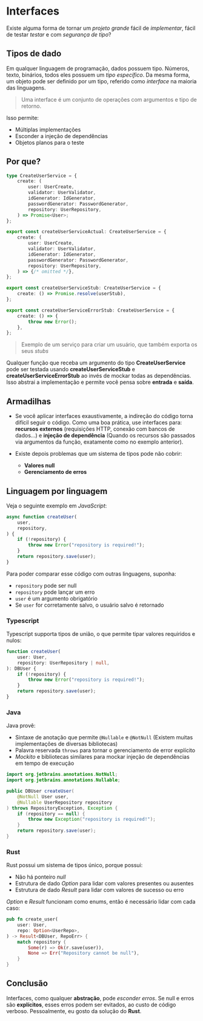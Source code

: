 # Interfaces

Existe alguma forma de tornar um _projeto grande_ fácil de _implementar_, fácil de testar _testar_ e com _segurança de tipo_? 

## Tipos de dado

Em qualquer linguagem de programação, dados possuem tipo. Números, texto, binários, todos eles possuem um _tipo específico_. Da mesma forma, um objeto pode ser definido por um tipo, referido como _interface_ na maioria das linguagens.

> Uma interface é um conjunto de operações com argumentos e tipo de retorno.

Isso permite:

- Múltiplas implementações
- Esconder a injeção de dependências
- Objetos planos para o teste

## Por que?

```ts
type CreateUserService = {
    create: (
        user: UserCreate,
        validator: UserValidator,
        idGenerator: IdGenerator,
        passwordGenerator: PasswordGenerator,
        repository: UserRepository,
    ) => Promise<User>;
};

export const createUserServiceActual: CreateUserService = {
    create: (
        user: UserCreate,
        validator: UserValidator,
        idGenerator: IdGenerator,
        passwordGenerator: PasswordGenerator,
        repository: UserRepository,
    ) => {/* omitted */},
};

export const createUserServiceStub: CreateUserService = {
    create: () => Promise.resolve(userStub),
};

export const createUserServiceErrorStub: CreateUserService = {
    create: () => {
        throw new Error();
    },
};
```
> Exemplo de um serviço para criar um usuário, que também exporta os seus _stubs_

Qualquer função que receba um argumento do tipo **CreateUserService**  pode ser testada usando 
**createUserServiceStub** e **createUserServiceErrorStub** ao invés de mockar todas as dependências.
Isso abstrai a implementação e permite você pensa sobre **entrada** e **saída**.

## Armadilhas

- Se você aplicar interfaces exaustivamente, a indireção do código torna difícil seguir o código. Como uma boa prática, use interfaces para: **recursos externos** (requisições HTTP, conexão com bancos de dados...) e **injeção de dependência** (Quando os recursos são passados via argumentos da função, exatamente como no exemplo anterior).

- Existe depois problemas que um sistema de tipos pode não cobrir:

    - **Valores null**
    - **Gerenciamento de erros**

## Linguagem por linguagem

Veja o seguinte exemplo em _JavaScript_:

```js
async function createUser(
    user,
    repository,
) {
    if (!repository) {
        throw new Error("repository is required!");
    }
    return repository.save(user);
}
```

Para poder comparar esse código com outras linguagens, suponha:

- `repository` pode ser null
- `repository` pode lançar um erro
- `user` é um argumento obrigatório
- Se `user` for corretamente salvo, o usuário salvo é retornado

### Typescript

Typescript supporta tipos de união, o que permite tipar valores requiridos e nulos:

```ts
function createUser(
    user: User,
    repository: UserRepository | null,
): DBUser {
    if (!repository) {
        throw new Error("repository is required!");
    }
    return repository.save(user);
}
```

### Java

Java provê:

- Sintaxe de anotação que permite `@Nullable` e `@NotNull` (Existem muitas implementações de diversas bibliotecas)
- Palavra reservada `throws` para tornar o gerenciamento de error explícito
- _Mockito_ e bibliotecas similares para mockar injeção de dependências em tempo de execução

```java
import org.jetbrains.annotations.NotNull;
import org.jetbrains.annotations.Nullable;

public DBUser createUser(
    @NotNull User user,
    @Nullable UserRepository repository
) throws RepositoryException, Exception {
    if (repository == null) {
        throw new Exception("repository is required!");
    }
    return repository.save(user);
}
```

### Rust

Rust possui um sistema de tipos único, porque possui:

- Não há ponteiro _null_
- Estrutura de dado _Option_ para lidar  com valores presentes ou ausentes
- Estrutura de dado _Result_ para lidar  com valores de sucesso ou erro

 _Option_ e _Result_ funcionam como enums, então é necessário lidar com cada caso:

```rs
pub fn create_user(
    user: User,
    repo: Option<UserRepo>,
) -> Result<DBUser, RepoErr> {
    match repository {
        Some(r) => Ok(r.save(user)),
        None => Err("Repository cannot be null"),
    }
}
```

## Conclusão

Interfaces, como qualquer **abstração**, pode _esconder erros_. Se null e erros são **explícitos**, esses erros podem ser evitados, ao custo de código verboso. Pessoalmente, eu gosto da solução do **Rust**.
